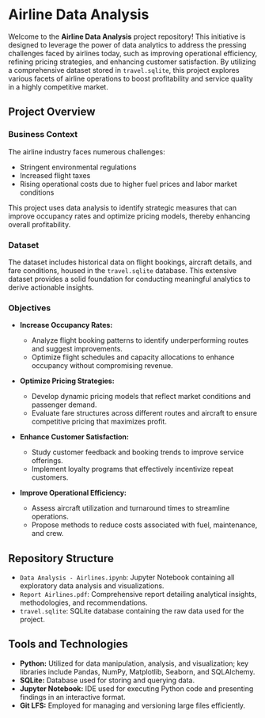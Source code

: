 # Airline Data Analysis

Welcome to the **Airline Data Analysis** project repository! This initiative is designed to leverage the power of data analytics to address the pressing challenges faced by airlines today, such as improving operational efficiency, refining pricing strategies, and enhancing customer satisfaction. By utilizing a comprehensive dataset stored in `travel.sqlite`, this project explores various facets of airline operations to boost profitability and service quality in a highly competitive market.

## Project Overview

### Business Context

The airline industry faces numerous challenges:

- Stringent environmental regulations
- Increased flight taxes
- Rising operational costs due to higher fuel prices and labor market conditions

This project uses data analysis to identify strategic measures that can improve occupancy rates and optimize pricing models, thereby enhancing overall profitability.

### Dataset

The dataset includes historical data on flight bookings, aircraft details, and fare conditions, housed in the `travel.sqlite` database. This extensive dataset provides a solid foundation for conducting meaningful analytics to derive actionable insights.

### Objectives

- **Increase Occupancy Rates:**
  - Analyze flight booking patterns to identify underperforming routes and suggest improvements.
  - Optimize flight schedules and capacity allocations to enhance occupancy without compromising revenue.

- **Optimize Pricing Strategies:**
  - Develop dynamic pricing models that reflect market conditions and passenger demand.
  - Evaluate fare structures across different routes and aircraft to ensure competitive pricing that maximizes profit.

- **Enhance Customer Satisfaction:**
  - Study customer feedback and booking trends to improve service offerings.
  - Implement loyalty programs that effectively incentivize repeat customers.

- **Improve Operational Efficiency:**
  - Assess aircraft utilization and turnaround times to streamline operations.
  - Propose methods to reduce costs associated with fuel, maintenance, and crew.

## Repository Structure

- `Data Analysis - Airlines.ipynb`: Jupyter Notebook containing all exploratory data analysis and visualizations.
- `Report Airlines.pdf`: Comprehensive report detailing analytical insights, methodologies, and recommendations.
- `travel.sqlite`: SQLite database containing the raw data used for the project.

## Tools and Technologies

- **Python:** Utilized for data manipulation, analysis, and visualization; key libraries include Pandas, NumPy, Matplotlib, Seaborn, and SQLAlchemy.
- **SQLite:** Database used for storing and querying data.
- **Jupyter Notebook:** IDE used for executing Python code and presenting findings in an interactive format.
- **Git LFS:** Employed for managing and versioning large files efficiently.
